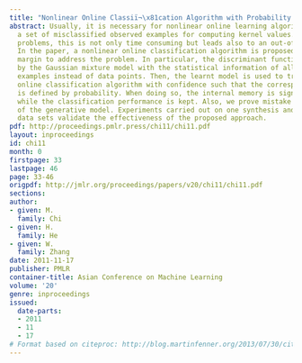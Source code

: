 ```yaml
---
title: "Nonlinear Online Classiï¬\x81cation Algorithm with Probability Margin"
abstract: Usually, it is necessary for nonlinear online learning algorithms to store
  a set of misclassified observed examples for computing kernel values. For large-scale
  problems, this is not only time consuming but leads also to an out-of-memory problem.
  In the paper, a nonlinear online classification algorithm is proposed with a probability
  margin to address the problem. In particular, the discriminant function is defined
  by the Gaussian mixture model with the statistical information of all the observed
  examples instead of data points. Then, the learnt model is used to train a nonlinear
  online classification algorithm with confidence such that the corresponding margin
  is defined by probability. When doing so, the internal memory is significantly reduced
  while the classification performance is kept. Also, we prove mistake bounds in terms
  of the generative model. Experiments carried out on one synthesis and two real large-scale
  data sets validate the effectiveness of the proposed approach.
pdf: http://proceedings.pmlr.press/chi11/chi11.pdf
layout: inproceedings
id: chi11
month: 0
firstpage: 33
lastpage: 46
page: 33-46
origpdf: http://jmlr.org/proceedings/papers/v20/chi11/chi11.pdf
sections: 
author:
- given: M.
  family: Chi
- given: H.
  family: He
- given: W.
  family: Zhang
date: 2011-11-17
publisher: PMLR
container-title: Asian Conference on Machine Learning
volume: '20'
genre: inproceedings
issued:
  date-parts:
  - 2011
  - 11
  - 17
# Format based on citeproc: http://blog.martinfenner.org/2013/07/30/citeproc-yaml-for-bibliographies/
---
```

